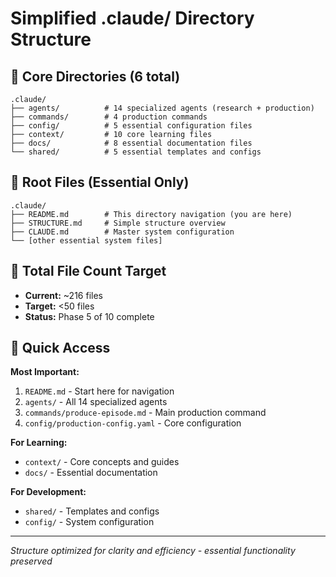 # Simplified .claude/ Directory Structure

## 📁 Core Directories (6 total)

```
.claude/
├── agents/          # 14 specialized agents (research + production)
├── commands/        # 4 production commands  
├── config/          # 5 essential configuration files
├── context/         # 10 core learning files
├── docs/            # 8 essential documentation files
└── shared/          # 5 essential templates and configs
```

## 📄 Root Files (Essential Only)

```
.claude/
├── README.md        # This directory navigation (you are here)
├── STRUCTURE.md     # Simple structure overview  
├── CLAUDE.md        # Master system configuration
└── [other essential system files]
```

## 🎯 Total File Count Target

- **Current:** ~216 files
- **Target:** <50 files
- **Status:** Phase 5 of 10 complete

## 🚀 Quick Access

**Most Important:**
1. `README.md` - Start here for navigation
2. `agents/` - All 14 specialized agents
3. `commands/produce-episode.md` - Main production command
4. `config/production-config.yaml` - Core configuration

**For Learning:**
- `context/` - Core concepts and guides
- `docs/` - Essential documentation

**For Development:**
- `shared/` - Templates and configs
- `config/` - System configuration

---

*Structure optimized for clarity and efficiency - essential functionality preserved*
